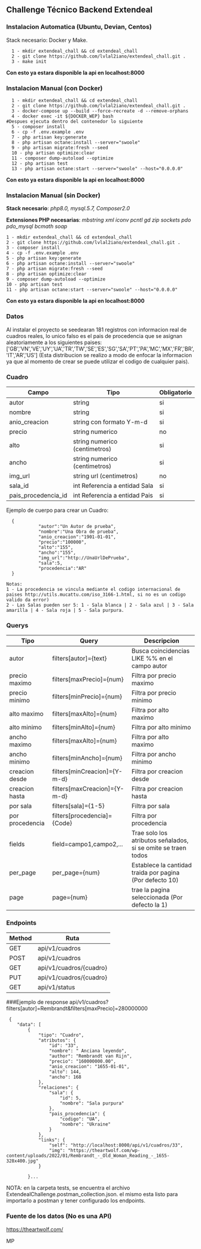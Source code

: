 ## Challenge Técnico Backend Extendeal

### Instalacion Automatica (Ubuntu, Devian, Centos) 
Stack necesario: Docker y Make.

      1 - mkdir extendeal_chall && cd extendeal_chall
      2 - git clone https://github.com/lvlal2iano/extendeal_chall.git .
	  3 - make init

**Con esto ya estara disponible la api en localhost:8000**

### Instalacion Manual (con Docker)

      1 - mkdir extendeal_chall && cd extendeal_chall
      2 - git clone https://github.com/lvlal2iano/extendeal_chall.git .
	  3 - docker-compose up --build --force-recreate -d --remove-orphans
	  4 - docker exec -it ${DOCKER_WEP} bash
    #Despues ejecuta dentro del contenedor lo siguiente 
	  5 - composer install
	  6 - cp -f .env.example .env
	  7 - php artisan key:generate
	  8 - php artisan octane:install --server="swoole"
	  9 - php artisan migrate:fresh --seed
	  10 - php artisan optimize:clear
	  11 - composer dump-autoload --optimize
	  12 - php artisan test
	  13 - php artisan octane:start --server="swoole" --host="0.0.0.0"
**Con esto ya estara disponible la api en localhost:8000**

### Instalacion Manual (sin Docker)

**Stack necesario**: *php8.0, mysql.5.7, Composer2.0*

**Extensiones PHP necesarias**: *mbstring xml iconv pcntl gd zip sockets pdo  pdo_mysql bcmath soap*

    1 - mkdir extendeal_chall && cd extendeal_chall
    2 - git clone https://github.com/lvlal2iano/extendeal_chall.git .
	3 - composer install
	4 - cp -f .env.example .env
	5 - php artisan key:generate
	6 - php artisan octane:install --server="swoole"
	7 - php artisan migrate:fresh --seed
	8 - php artisan optimize:clear
	9 - composer dump-autoload --optimize
	10 - php artisan test
	11 - php artisan octane:start --server="swoole" --host="0.0.0.0"
  
**Con esto ya estara disponible la api en localhost:8000**

### Datos
Al instalar el proyecto se seedearan 181 registros con informacion real de cuadros reales, lo unico falso es el pais de procedencia que se asignan aleatoriamente a los siguientes paises:
['GB','VN','VE','UY','UA','TR','TW','SE','ES','SG','SA','PT','PA','MC','MX','FR','BR','IT','AR','US'] (Esta distribucion se realizo a modo de enfocar la informacion ya que al momento de crear se puede utilizar el codigo de cualquier pais).

### Cuadro

Campo | Tipo | Obligatorio
------| -----| -------
autor  | string | si
nombre | string | si
anio_creacion | string con formato Y-m-d | si
precio | string numerico | no
alto | string numerico (centimetros) | si
ancho | string numerico (centimetros) | si
img_url | string url (centimetros) | no
sala_id | int Referencia a entidad Sala | si
pais_procedencia_id | int Referencia a entidad Pais | si

Ejemplo de cuerpo para crear un Cuadro:

      {
                "autor":"Un Autor de prueba",
                "nombre":"Una Obra de prueba",
                "anio_creacion":"1901-01-01",
            	"precio":"100000",
                "alto":"155",
                "ancho":"155",
                "img_url":"http://UnaUrlDePrueba",
                "sala":5,
                "procedencia":"AR" 
      }
    
	Notas: 
	1 - La procedencia se vincula mediante el codigo internacional de paises http://utils.mucattu.com/iso_3166-1.html, si no es un codigo valido da error)
	2 - Las Salas pueden ser 5: 1 - Sala blanca | 2 - Sala azul | 3 - Sala amarilla | 4 - Sala roja | 5 - Sala purpura.

### Querys
Tipo | Query | Descripcion
-----| ------ | ------
autor |filters[autor]={text} |Busca coincidencias LIKE %% en el campo autor
precio maximo |  filters[maxPrecio]={num}  | Filtra por precio maximo
precio minimo |  filters[minPrecio]={num}  | Filtra por precio minimo
alto maximo |  filters[maxAlto]={num}  | Filtra por alto maximo
alto minimo |  filters[minAlto]={num}  | Filtra por alto minimo
ancho maximo  |  filters[maxAlto]={num}  | Filtra por alto maximo
ancho minimo  |  filters[minAncho]={num}  | Filtra por ancho minimo
creacion desde  |  filters[minCreacion]={Y-m-d}  | Filtra por creacion desde
creacion hasta  |  filters[maxCreacion]={Y-m-d}   | Filtra por creacion hasta
por sala  | filters[sala]={1-5} |  Filtra por sala
por procedencia | filters[procedencia]={Code} |  Filtra por procedencia
fields  |field=campo1,campo2,... | Trae solo los atributos señalados, si se omite se traen todos
per_page  |per_page={num}|  Establece la cantidad traida por pagina (Por defecto 10)
page  |page={num}| trae la pagina seleccionada (Por defecto la 1)

### Endpoints
Method | Ruta
------------- | -------------
GET  | api/v1/cuadros
POST | api/v1/cuadros
GET | api/v1/cuadros/{cuadro} 
PUT | api/v1/cuadros/{cuadro}
GET | api/v1/status

###Ejemplo de response
api/v1/cuadros?filters[autor]=Rembrandt&filters[maxPrecio]=280000000

     {
        "data": [
            {
                "tipo": "Cuadro",
                "atributos": {
                    "id": "33",
                    "nombre": " Anciana leyendo",
                    "author": "Rembrandt van Rijn",
                    "precio": "160000000.00",
                    "anio_creacion": "1655-01-01",
                    "alto": 144,
                    "ancho": 168
                },
                "relaciones": {
                    "sala": {
                        "id": 5,
                        "nombre": "Sala purpura"
                    },
                    "pais_procedencia": {
                        "codigo": "UA",
                        "nombre": "Ukraine"
                    }
                },
				"links": {
                    "self": "http://localhost:8000/api/v1/cuadros/33",
                    "img": "https://theartwolf.com/wp-content/uploads/2022/01/Rembrandt_-_Old_Woman_Reading_-_1655-328x400.jpg"
                }
            
			}...
NOTA: en la carpeta tests, se encuentra el archivo ExtendealChallenge.postman_collection.json. el mismo esta listo para importarlo a postman y tener configurado los endpoints.

### Fuente de los datos (No es una API)
https://theartwolf.com/


MP
